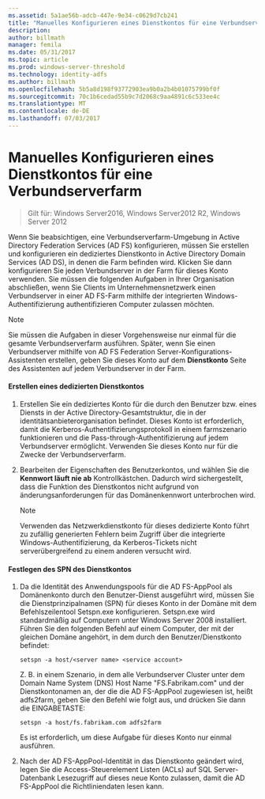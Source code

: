 ```yaml
---
ms.assetid: 5a1ae56b-adcb-447e-9e34-c0629d7cb241
title: "Manuelles Konfigurieren eines Dienstkontos für eine Verbundserverfarm"
description: 
author: billmath
manager: femila
ms.date: 05/31/2017
ms.topic: article
ms.prod: windows-server-threshold
ms.technology: identity-adfs
ms.author: billmath
ms.openlocfilehash: 5b5a8d198f93772903ea9b0a2b4b01075799bf0f
ms.sourcegitcommit: 70c1b6cedad55b9c7d2068c9aa4891c6c533ee4c
ms.translationtype: MT
ms.contentlocale: de-DE
ms.lasthandoff: 07/03/2017
---
```

# <a name="manually-configure-a-service-account-for-a-federation-server-farm"></a>Manuelles Konfigurieren eines Dienstkontos für eine Verbundserverfarm

>Gilt für: Windows Server2016, Windows Server2012 R2, Windows Server 2012

Wenn Sie beabsichtigen, eine Verbundserverfarm-Umgebung in Active Directory Federation Services \(AD FS\) konfigurieren, müssen Sie erstellen und konfigurieren ein dediziertes Dienstkonto in Active Directory Domain Services \(AD DS\), in denen die Farm befinden wird. Klicken Sie dann konfigurieren Sie jeden Verbundserver in der Farm für dieses Konto verwenden. Sie müssen die folgenden Aufgaben in Ihrer Organisation abschließen, wenn Sie Clients im Unternehmensnetzwerk einen Verbundserver in einer AD FS-Farm mithilfe der integrierten Windows-Authentifizierung authentifizieren Computer zulassen möchten.  
  
> [!NOTE]  
> Sie müssen die Aufgaben in dieser Vorgehensweise nur einmal für die gesamte Verbundserverfarm ausführen. Später, wenn Sie einen Verbundserver mithilfe von AD FS Federation Server-Konfigurations-Assistenten erstellen, geben Sie dieses Konto auf dem **Dienstkonto** Seite des Assistenten auf jedem Verbundserver in der Farm.  
  
#### <a name="create-a-dedicated-service-account"></a>Erstellen eines dedizierten Dienstkontos  
  
1.  Erstellen Sie ein dediziertes Konto für die durch den Benutzer bzw. eines Diensts in der Active Directory-Gesamtstruktur, die in der identitätsanbieterorganisation befindet. Dieses Konto ist erforderlich, damit die Kerberos-Authentifizierungsprotokoll in einem farmszenario funktionieren und die Pass\-through-Authentifizierung auf jedem Verbundserver ermöglicht. Verwenden Sie dieses Konto nur für die Zwecke der Verbundserverfarm.  
  
2.  Bearbeiten der Eigenschaften des Benutzerkontos, und wählen Sie die **Kennwort läuft nie ab** Kontrollkästchen. Dadurch wird sichergestellt, dass die Funktion des Dienstkontos nicht aufgrund von änderungsanforderungen für das Domänenkennwort unterbrochen wird.  
  
    > [!NOTE]  
    > Verwenden das Netzwerkdienstkonto für dieses dedizierte Konto führt zu zufällig generierten Fehlern beim Zugriff über die integrierte Windows-Authentifizierung, da Kerberos-Tickets nicht serverübergreifend zu einem anderen versucht wird.  
  
#### <a name="to-set-the-spn-of-the-service-account"></a>Festlegen des SPN des Dienstkontos  
  
1.  Da die Identität des Anwendungspools für die AD FS-AppPool als Domänenkonto durch den Benutzer-Dienst ausgeführt wird, müssen Sie die Dienstprinzipalnamen \(SPN\) für dieses Konto in der Domäne mit dem Befehlszeilentool Setspn.exe konfigurieren. Setspn.exe wird standardmäßig auf Computern unter Windows Server 2008 installiert. Führen Sie den folgenden Befehl auf einem Computer, der mit der gleichen Domäne angehört, in dem durch den Benutzer/Dienstkonto befindet:  
  
    ```  
    setspn -a host/<server name> <service account>  
    ```  
  
    Z. B. in einem Szenario, in dem alle Verbundserver Cluster unter dem Domain Name System \(DNS\) Host Name "FS.Fabrikam.com" und der Dienstkontonamen an, der die die AD FS-AppPool zugewiesen ist, heißt adfs2farm, geben Sie den Befehl wie folgt aus, und drücken Sie dann die EINGABETASTE:  
  
    ```  
    setspn -a host/fs.fabrikam.com adfs2farm  
    ```  
  
    Es ist erforderlich, um diese Aufgabe für dieses Konto nur einmal ausführen.  
  
2.  Nach der AD FS-AppPool-Identität in das Dienstkonto geändert wird, legen Sie die Access-Steuerelement Listen \(ACLs\) auf SQL Server-Datenbank Lesezugriff auf dieses neue Konto zulassen, damit die AD FS-AppPool die Richtliniendaten lesen kann.  
  

